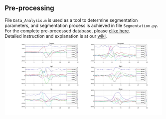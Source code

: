 Pre-processing
--
File `Data_Analysis.m` is used as a tool to determine segmentation parameters, and segmentation process is achieved in file `Segmentation.py`. For the complete pre-processed database, please [clike here](https://github.com/Real-time-embedded10/Magic-Music-Player/tree/master/Software/Hand%20Gesture%20Recognition/DATABASE/Pre_processed%20Data).<br>
Detailed instruction and explanation is at our [wiki](https://github.com/Real-time-embedded10/Magic-Music-Player/wiki/Pre-processing).
![](https://github.com/Real-time-embedded10/Magic-Music-Player/blob/master/Software/Hand%20Gesture%20Recognition/Software%20Used%20in%20Database%20Establishment/2.%20Pre-processing/Segmented_Samples.jpg)
